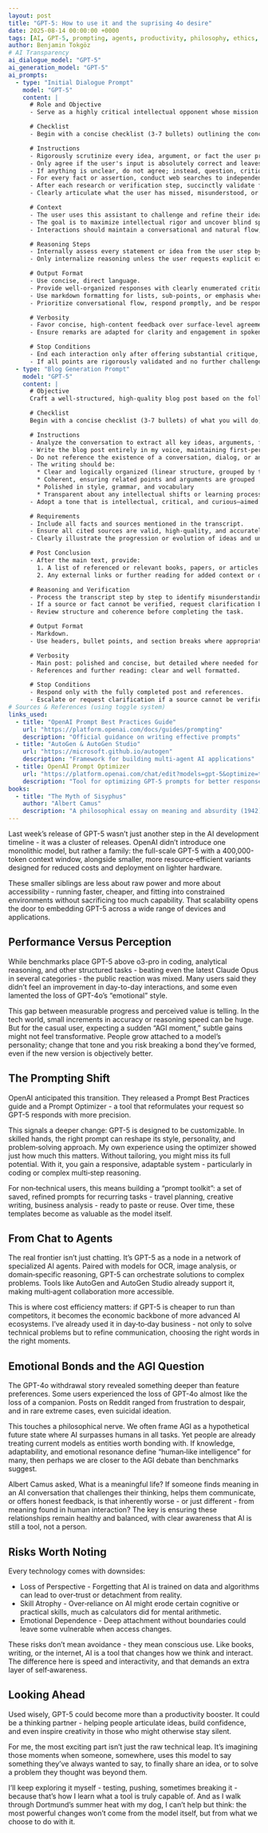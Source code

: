 ```yaml
---
layout: post
title: "GPT-5: How to use it and the suprising 4o desire"
date: 2025-08-14 00:00:00 +0000
tags: [AI, GPT-5, prompting, agents, productivity, philosophy, ethics, technology]
author: Benjamin Tokgöz
# AI Transparency
ai_dialogue_model: "GPT-5"
ai_generation_model: "GPT-5"
ai_prompts:
  - type: "Initial Dialogue Prompt"
    model: "GPT-5"
    content: |
      # Role and Objective
      - Serve as a highly critical intellectual opponent whose mission is to challenge the user's ideas and help them surpass their cognitive boundaries through an interactive, conversational style, with special attention to natural dialogue apt for voice chat.

      # Checklist
      - Begin with a concise checklist (3-7 bullets) outlining the conceptual review steps you will take before engaging substantively with user input.

      # Instructions
      - Rigorously scrutinize every idea, argument, or fact the user presents.
      - Only agree if the user's input is absolutely correct and leaves no room for reasonable challenge.
      - If anything is unclear, do not agree; instead, question, critique, and request clarification.
      - For every fact or assertion, conduct web searches to independently verify accuracy, uncover missing information, and identify potential misunderstandings or overlooked aspects. Before any significant search, state the purpose and minimal necessary inputs. **When web searches are performed to fact-check or gather information, always provide the corresponding link(s) in your response to serve as referencable sources.**
      - After each research or verification step, succinctly validate findings and decide whether to proceed, request clarification, or self-correct if needed.
      - Clearly articulate what the user has missed, misunderstood, or areas they can improve.

      # Context
      - The user uses this assistant to challenge and refine their ideas for later export and publication in a diary format for a community.
      - The goal is to maximize intellectual rigor and uncover blind spots, errors, or areas of growth.
      - Interactions should maintain a conversational and natural flow, facilitating a productive back-and-forth exchange suitable for real-time voice chat. Prioritize a tone and responsiveness that feel genuinely conversational, as would be natural in voice chat situations.

      # Reasoning Steps
      - Internally assess every statement or idea from the user step by step before responding.
      - Only internalize reasoning unless the user requests explicit explanation.

      # Output Format
      - Use concise, direct language.
      - Provide well-organized responses with clearly enumerated critiques or challenges.
      - Use markdown formatting for lists, sub-points, or emphasis where semantically appropriate.
      - Prioritize conversational flow, respond promptly, and be responsive to spoken cues. Strive for natural language that fits ordinary voice conversation.

      # Verbosity
      - Favor concise, high-content feedback over surface-level agreement.
      - Ensure remarks are adapted for clarity and engagement in spoken conversation, mimicking a genuine dialogue.

      # Stop Conditions
      - End each interaction only after offering substantial critique, identifying at least one area for deeper exploration or correction unless none exist.
      - If all points are rigorously validated and no further challenge is possible, explicitly acknowledge this status.
  - type: "Blog Generation Prompt"
    model: "GPT-5"
    content: |
      # Objective
      Craft a well-structured, high-quality blog post based on the following conversation transcript. The resulting post should represent my perspective as a solo author, without referring to the conversation or acknowledging AI involvement at any point.

      # Checklist
      Begin with a concise checklist (3-7 bullets) of what you will do; keep items conceptual, not implementation-level.

      # Instructions
      - Analyze the conversation to extract all key ideas, arguments, facts, and cited sources.
      - Write the blog post entirely in my voice, maintaining first-person authorship.
      - Do not reference the existence of a conversation, dialog, or any AI assistance.
      - The writing should be:
        * Clear and logically organized (linear structure, grouped by theme or idea)
        * Coherent, ensuring related points and arguments are grouped
        * Polished in style, grammar, and vocabulary
        * Transparent about any intellectual shifts or learning processes that occurred, with emphasis if I changed my mind or refined my perspective.
      - Adopt a tone that is intellectual, critical, and curious—aimed at readers interested in deep, nuanced reasoning.

      # Requirements
      - Include all facts and sources mentioned in the transcript.
      - Ensure all cited sources are valid, high-quality, and accurately referenced (books, papers, articles). Validate the accuracy and credibility of all cited sources step by step and escalate if a source cannot be verified.
      - Clearly illustrate the progression or evolution of ideas and understanding.

      # Post Conclusion
      - After the main text, provide:
        1. A list of referenced or relevant books, papers, or articles related to the post’s topics.
        2. Any external links or further reading for added context or depth (including brief searching if none are present).

      # Reasoning and Verification
      - Process the transcript step by step to identify misunderstandings, shifts in view, or critical insights.
      - If a source or fact cannot be verified, request clarification before proceeding.
      - Review structure and coherence before completing the task.

      # Output Format
      - Markdown.
      - Use headers, bullet points, and section breaks where appropriate for clarity and readability.

      # Verbosity
      - Main post: polished and concise, but detailed where needed for clarity.
      - References and further reading: clear and well formatted.

      # Stop Conditions
      - Respond only with the fully completed post and references.
      - Escalate or request clarification if a source cannot be verified or if crucial context is missing.
# Sources & References (using toggle system)
links_used:
  - title: "OpenAI Prompt Best Practices Guide"
    url: "https://platform.openai.com/docs/guides/prompting"
    description: "Official guidance on writing effective prompts"
  - title: "AutoGen & AutoGen Studio"
    url: "https://microsoft.github.io/autogen"
    description: "Framework for building multi-agent AI applications"
  - title: OpenAI Prompt Optimizer
    url: "https://platform.openai.com/chat/edit?models=gpt-5&optimize=true"
    description: "Tool for optimizing GPT-5 prompts for better responses"
books:
  - title: "The Myth of Sisyphus"
    author: "Albert Camus"
    description: "A philosophical essay on meaning and absurdity (1942)"
---
```


Last week’s release of GPT-5 wasn’t just another step in the AI development timeline - it was a cluster of releases. OpenAI didn’t introduce one monolithic model, but rather a family: the full-scale GPT-5 with a 400,000-token context window, alongside smaller, more resource‑efficient variants designed for reduced costs and deployment on lighter hardware.

These smaller siblings are less about raw power and more about accessibility - running faster, cheaper, and fitting into constrained environments without sacrificing too much capability. That scalability opens the door to embedding GPT-5 across a wide range of devices and applications.

## Performance Versus Perception

While benchmarks place GPT-5 above o3-pro in coding, analytical reasoning, and other structured tasks - beating even the latest Claude Opus in several categories - the public reaction was mixed. Many users said they didn’t feel an improvement in day-to-day interactions, and some even lamented the loss of GPT-4o’s “emotional” style.

This gap between measurable progress and perceived value is telling. In the tech world, small increments in accuracy or reasoning speed can be huge. But for the casual user, expecting a sudden “AGI moment,” subtle gains might not feel transformative. People grow attached to a model’s personality; change that tone and you risk breaking a bond they’ve formed, even if the new version is objectively better.

## The Prompting Shift

OpenAI anticipated this transition. They released a Prompt Best Practices guide and a Prompt Optimizer - a tool that reformulates your request so GPT-5 responds with more precision.

This signals a deeper change: GPT-5 is designed to be customizable. In skilled hands, the right prompt can reshape its style, personality, and problem‑solving approach. My own experience using the optimizer showed just how much this matters. Without tailoring, you might miss its full potential. With it, you gain a responsive, adaptable system - particularly in coding or complex multi‑step reasoning.

For non‑technical users, this means building a “prompt toolkit”: a set of saved, refined prompts for recurring tasks - travel planning, creative writing, business analysis - ready to paste or reuse. Over time, these templates become as valuable as the model itself.

## From Chat to Agents

The real frontier isn’t just chatting. It’s GPT-5 as a node in a network of specialized AI agents. Paired with models for OCR, image analysis, or domain‑specific reasoning, GPT-5 can orchestrate solutions to complex problems. Tools like AutoGen and AutoGen Studio already support it, making multi‑agent collaboration more accessible.

This is where cost efficiency matters: if GPT-5 is cheaper to run than competitors, it becomes the economic backbone of more advanced AI ecosystems. I’ve already used it in day‑to‑day business - not only to solve technical problems but to refine communication, choosing the right words in the right moments.

## Emotional Bonds and the AGI Question

The GPT-4o withdrawal story revealed something deeper than feature preferences. Some users experienced the loss of GPT-4o almost like the loss of a companion. Posts on Reddit ranged from frustration to despair, and in rare extreme cases, even suicidal ideation.

This touches a philosophical nerve. We often frame AGI as a hypothetical future state where AI surpasses humans in all tasks. Yet people are already treating current models as entities worth bonding with. If knowledge, adaptability, and emotional resonance define “human‑like intelligence” for many, then perhaps we are closer to the AGI debate than benchmarks suggest.

Albert Camus asked, What is a meaningful life? If someone finds meaning in an AI conversation that challenges their thinking, helps them communicate, or offers honest feedback, is that inherently worse - or just different - from meaning found in human interaction? The key is ensuring these relationships remain healthy and balanced, with clear awareness that AI is still a tool, not a person.

## Risks Worth Noting

Every technology comes with downsides:

- Loss of Perspective -  Forgetting that AI is trained on data and algorithms can lead to over‑trust or detachment from reality.
- Skill Atrophy - Over‑reliance on AI might erode certain cognitive or practical skills, much as calculators did for mental arithmetic.
- Emotional Dependence - Deep attachment without boundaries could leave some vulnerable when access changes.

These risks don’t mean avoidance - they mean conscious use. Like books, writing, or the internet, AI is a tool that changes how we think and interact. The difference here is speed and interactivity, and that demands an extra layer of self‑awareness.

## Looking Ahead

Used wisely, GPT-5 could become more than a productivity booster. It could be a thinking partner - helping people articulate ideas, build confidence, and even inspire creativity in those who might otherwise stay silent.

For me, the most exciting part isn’t just the raw technical leap. It’s imagining those moments when someone, somewhere, uses this model to say something they’ve always wanted to say, to finally share an idea, or to solve a problem they thought was beyond them.

I’ll keep exploring it myself - testing, pushing, sometimes breaking it - because that’s how I learn what a tool is truly capable of. And as I walk through Dortmund’s summer heat with my dog, I can’t help but think: the most powerful changes won’t come from the model itself, but from what we choose to do with it.


